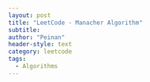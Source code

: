 ```yaml
---
layout: post
title: "LeetCode - Manacher Algorithm"
subtitle:
author: "Peinan"
header-style: text
category: leetcode
tags:
  - Algorithms
---
```


